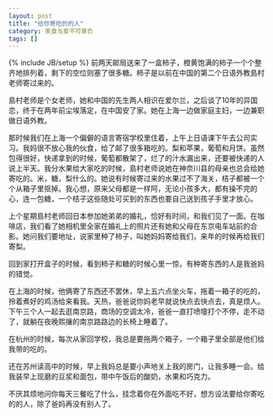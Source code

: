 ```yaml
---
layout: post
title: "给你寄吃的的人"
category: 美食与爱不可辜负
tags: []
---
```

{% include JB/setup %}
前两天邮局送来了一盒柿子，橙黄饱满的柿子一个个整齐地排列着，剩下的空位则塞了很多糖。柿子是以前在中国的第二个日语外教島村老师寄过来的。

島村老师是个女老师，她和中国的先生两人相识在爱尔兰，之后谈了10年的异国恋，终于在两年前尘埃落定，在中国安了家。她在上海一边做家庭主妇，一边兼职做日语外教。

那时候我们在上海一个偏僻的语言寄宿学校里住着，上午上日语课下午去公司实习。我妈很不放心我的伙食，给了邮了很多箱吃的。梨和苹果，葡萄和月饼。虽然包得很好，快递拿到的时候，葡萄都散架了，烂了的汁水漏出来，还要被快递的人说上半天。我分水果给大家吃的时候，島村老师说她在神奈川县的母亲也总会给她寄吃的。米，糖，梨什么的。她说有时候寄过来的水果过不了海关，桔子都被一个个从箱子里抠掉。我心想，原来父母都是一样阿，无论小孩多大，都有操不完的心，连一包糖，一个桔子这些随处可买到的东西也要自己送到孩子手里才放心。

上个星期島村老师回日本参加她弟弟的婚礼，恰好有时间，和我们见了一面。在咖啡店，我们看了她相机里全家在婚礼上的照片还有她和父母在东京电车站前的合影。她问我们要地址，说家里种了柿子，叫她妈妈寄给我们，来年的时候再给我们寄梨。

回到家打开盒子的时候，看到柿子和糖的时候心里一惊，有种寄东西的人是我爸妈的错觉。

在上海的时候，他俩寄了东西还不罢休，早上五六点坐火车，拖着一箱子的吃的，拎着煮好的鸡汤给来看我。天热，爸爸说你妈老早就说快点去快点去，真是烦人。下午三个人一起去逛南京路，商场的空调太冷，爸爸一直打喷嚏打个不停，走不动了，就躺在夜晚熙攘的南京路路边的长椅上睡着了。

在杭州的时候，每次从家回学校，我总是要拖两个箱子，一个箱子里全部是他们给我带的吃的。

还在苏州读高中的时候，早上我妈总是要小声地关上我的房门，让我多睡一会。给我装早上现磨的豆浆和面包，带中午饭后的酸奶，水果和巧克力。

不厌其烦地问你每天三餐吃了什么，挂念着你在外面吃不好，想方设法要给你寄吃的的人，除了爸妈再没有别人了。
